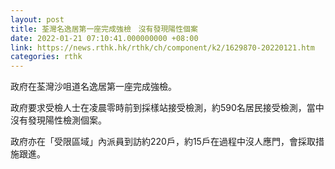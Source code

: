 ```yaml
---
layout: post
title: 荃灣名逸居第一座完成強檢　沒有發現陽性個案
date: 2022-01-21 07:10:41.000000000 +08:00
link: https://news.rthk.hk/rthk/ch/component/k2/1629870-20220121.htm
categories: rthk
---
```


政府在荃灣沙咀道名逸居第一座完成強檢。

政府要求受檢人士在凌晨零時前到採樣站接受檢測，約590名居民接受檢測，當中沒有發現陽性檢測個案。

政府亦在「受限區域」內派員到訪約220戶，約15戶在過程中沒人應門，會採取措施跟進。
